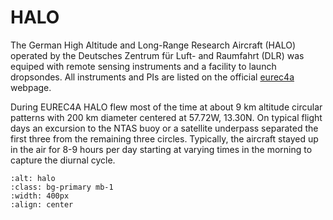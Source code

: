 # HALO

The German High Altitude and Long-Range Research Aircraft (HALO) operated by the Deutsches Zentrum für Luft- and Raumfahrt (DLR) was equiped with remote sensing instruments and a facility to launch dropsondes. All instruments and PIs are listed on the official [eurec4a](http://eurec4a.eu/platforms/halo) webpage.


During EUREC4A HALO flew most of the time at about 9 km altitude circular patterns with 200 km diameter centered at 57.72W, 13.30N. 
On typical flight days an excursion to the NTAS buoy or a satellite underpass separated the first three from the remaining three circles. Typically, the aircraft stayed up in the air for 8-9 hours per day starting at varying times in the morning to capture the diurnal cycle.

```{image} halo.jpg
:alt: halo
:class: bg-primary mb-1
:width: 400px
:align: center
```
